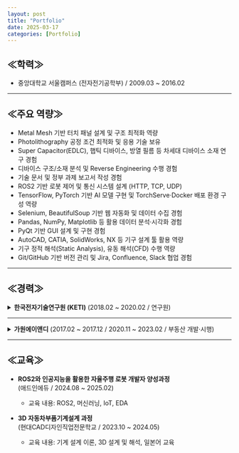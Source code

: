 ```yaml
---
layout: post
title: "Portfolio"
date: 2025-03-17
categories: [Portfolio]
---
```


## ≪학력≫
- 중앙대학교 서울캠퍼스 (전자전기공학부) / 2009.03 ~ 2016.02

---

## ≪주요 역량≫

- Metal Mesh 기반 터치 패널 설계 및 구조 최적화 역량  
- Photolithography 공정 조건 최적화 및 응용 기술 보유  
- Super Capacitor(EDLC), 햅틱 디바이스, 방열 필름 등 차세대 디바이스 소재 연구 경험  
- 디바이스 구조/소재 분석 및 Reverse Engineering 수행 경험  
- 기술 문서 및 정부 과제 보고서 작성 경험  
- ROS2 기반 로봇 제어 및 통신 시스템 설계 (HTTP, TCP, UDP)  
- TensorFlow, PyTorch 기반 AI 모델 구현 및 TorchServe·Docker 배포 환경 구성 역량  
- Selenium, BeautifulSoup 기반 웹 자동화 및 데이터 수집 경험  
- Pandas, NumPy, Matplotlib 등 활용 데이터 분석·시각화 경험  
- PyQt 기반 GUI 설계 및 구현 경험  
- AutoCAD, CATIA, SolidWorks, NX 등 기구 설계 툴 활용 역량  
- 기구 정적 해석(Static Analysis), 유동 해석(CFD) 수행 역량  
- Git/GitHub 기반 버전 관리 및 Jira, Confluence, Slack 협업 경험

---

## ≪경력≫

<details>
<summary><strong>한국전자기술연구원 (KETI)</strong> (2018.02 ~ 2020.02 / 연구원)</summary>

### (1) Metal Mesh 터치 패널 개발
- 기존 ITO 전극의 느린 응답 속도 및 유연기판 부적합 문제 해결  
- Metal Mesh 전극 구조 설계 및 Photolithography 공정 조건 최적화  
- 고해상도 / 고주사율 / 플렉서블 디스플레이 제품 적용 가능성 확보  

### (2) 거울형 터치 패널 개발
- Metal Mesh 전극 기반 Mirror Display용 터치 패널 설계 및 공정 개발  
- 고투과율·고반사율을 동시에 확보한 구조 설계  

### (3) Stylus Pen + 손 인식 단일 Layer 터치 패널 개발
- Stylus Pen + 손 인식 가능한 단일 Layer 터치 패널 설계  
- Layer 축소로 공정 간소화 및 생산성 향상  
- 정부 과제 목표 성과 달성  

### (4) 햅틱 디바이스 연구
- 전극 패턴 / 입력 파형 / 주파수 변화에 따른 감각 반응 실험 설계  
- 자극 조건에 따른 사용자별 인지 감도 및 반응 다양성 확인  

### (5) Super Capacitor (EDLC) 연구
- EDLC 저에너지 밀도 문제 해결을 위한 실험 수행  
- Separator 제거 → Spacer 구조로 대체  
- 에너지 밀도 12~15% 향상 실험 결과 확보  

### (6) 분석 및 기술 문서 작성
- Apple iPhone, Samsung Galaxy 등 주요 디바이스 구조 / 소재 분석  
- 외부 의뢰 샘플에 대한 정밀 분석 및 분석 결과 제공  
- 시험 결과 보고서 및 정부 과제 보고서 작성  

### (7) 설계 및 공정 / 장비 운용 역량
- 포토마스크 설계 역량 보유  
- Photolithography 공정 조건 및 다양한 소재·두께·패턴에 대한 공정 최적화 수행 역량  
- 공정 및 정밀 분석 장비 전반에 대한 운용 능력 보유  

| 장비 분류               | 장비 목록                                                                                      |
|:------------------------:|-----------------------------------------------------------------------------------------------|
| 포토리소그래피 장비        | Spin Coater, Mask Aligner                                                                    |
| 디스플레이·반도체 공정 장비 | DC Sputter, Thermal Evaporator, E-beam Evaporator, O₂ Plasma Asher                          |
| 분석·연구 장비         | Optical Microscope, Confocal Microscope, AFM, Alpha Step, SEM, FE-SEM, FIB, CP              |
| 기타 장비              | Keithley Source Meter, Oscilloscope, Battery Cycler, Laser Repair System, Screen Printer, Laminator, LFA, FLIR Thermography Camera |

</details>

---

<details>
<summary><strong>가원에이앤디</strong> (2017.02 ~ 2017.12 / 2020.11 ~ 2023.02 / 부동산 개발·시행)</summary>

### (1) 부동산 개발 및 사업화
- 개발 잠재 토지 발굴 → 사업 기획 및 고객 판매까지 전 과정 수행  
- 지역 여건 분석, 수요 예측, 사업성 검토  

### (2) 현장 및 인허가 업무
- 공사 현장 실무 관리 및 점검  
- 토지 및 건축 도면 검토  
- 각종 인허가 진행 업무 (지자체 협의, 서류 제출 등)  

</details>

---

## ≪교육≫
- **ROS2와 인공지능을 활용한 자율주행 로봇 개발자 양성과정**  
  (애드인에듀 / 2024.08 ~ 2025.02)  
  - 교육 내용: ROS2, 머신러닝, IoT, EDA  

- **3D 자동차부품기계설계 과정**  
  (현대CAD디자인직업전문학교 / 2023.10 ~ 2024.05)  
  - 교육 내용: 기계 설계 이론, 3D 설계 및 해석, 일본어 교육
